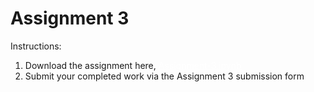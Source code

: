 # Assignment 3

Instructions:
1. Download the assignment here,
<a style="color:white;" target="_blank" href="https://github.com/danyentezari/bignumber-material/blob/master/SPML%20Dubai/mod3/assignment-3.ipynb">Assignment-3.ipynb</a>
2. Submit your completed work via the Assignment 3 submission form 